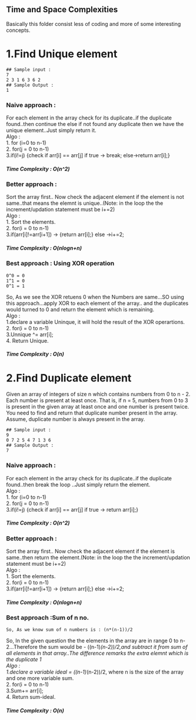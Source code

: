 ## Time and Space Complexities
 Basically this folder consist less of coding and more of some interesting concepts. 

# 1.Find Unique element
```
## Sample input : 
7
2 3 1 6 3 6 2
## Sample Output :
1
```
### Naive approach : 
For each element in the array check for its duplicate..if the duplicate found..then continue the else if not found any duplicate then we have the unique element..Just simply return it.
<br>Algo : <br> 1. for (i=0 to n-1)<br>
2. for(j = 0 to n-1) <br>
3.if(i!=j) {check if arr[i] == arr[j]
               if true -> break; 
               else->return arr[i];}
 ##### Time Complexity : O(n^2)

 ### Better approach : 
Sort the array first.. Now check the adjacent element if the element is not same..that means the elemnt is unique..(Note: in the loop the the increment/updation statement must be i+=2)<br>Algo : <br> 1. Sort the elements.<br>
2. for(i = 0 to n-1) <br>
3.if(arr[i]!=arr[i+1]) -> {return arr[i];} else ->i+=2;

 ##### Time Complexity : O(nlogn+n)

 ### Best approach : Using XOR operation<br>
```
0^0 = 0
1^1 = 0
0^1 = 1
```
So, As we see the XOR retuens 0 when the Numbers are same...SO using this approach...apply XOR to each element of the array.. and the duplicates would turned to 0 and return the element which is remaining.
<br>
Algo : <br> 1.declare a variable Uninque, it will hold the result of the XOR operartions.<br>
2. for(i = 0 to n-1) <br>
3.Unnique ^= arr[i];<br>
4. Return Unique.

 ##### Time Complexity : O(n)

# 2.Find Duplicate element 
Given an array of integers of size n which contains numbers from 0 to n - 2. Each number is present at least once. That is, if n = 5, numbers from 0 to 3 is present in the given array at least once and one number is present twice. You need to find and return that duplicate number present in the array.
Assume, duplicate number is always present in the array.
```
## Sample input : 
9
0 7 2 5 4 7 1 3 6
## Sample Output :
7
```
### Naive approach : 
For each element in the array check for its duplicate..if the duplicate found..then break the loop ..Just simply return the element.
<br>Algo : <br> 1. for (i=0 to n-1)<br>
2. for(j = 0 to n-1) <br>
3.if(i!=j) {check if arr[i] == arr[j]
               if true -> return arr[i];}
 ##### Time Complexity : O(n^2)

 ### Better approach : 
Sort the array first.. Now check the adjacent element if the element is  same..then return the element.(Note: in the loop the the increment/updation statement must be i+=2)<br>Algo : <br> 1. Sort the elements.<br>
2. for(i = 0 to n-1) <br>
3.if(arr[i]!=arr[i+1]) -> {return arr[i];} else ->i+=2;

 ##### Time Complexity : O(nlogn+n)

 ### Best approach :Sum of n no.<br>
```
So, As we know sum of n numbers is : (n*(n-1))/2
```
So, In the given question the the elements in the array are in range 0 to n-2...Therefore the sum would be - ((n-1)*(n-2))/2,and subtract it from sum of all elements in that array..The difference remarks the extra elemnt which is the duplicate 1<br>
Algo : <br> 1.declare a variable ideal = ((n-1)*(n-2))/2, where n is the size of the array and one more variable sum.<br>
2. for(i = 0 to n-1) <br>
3.Sum+= arr[i];<br>
4. Return sum-ideal.

 ##### Time Complexity : O(n)

